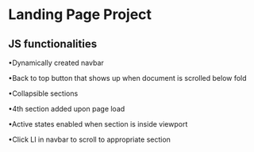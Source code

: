 # Landing Page Project

## JS functionalities


•Dynamically created navbar

•Back to top button that shows up when document is scrolled below fold

•Collapsible sections

•4th section added upon page load

•Active states enabled when section is inside viewport

•Click LI in navbar to scroll to appropriate section


